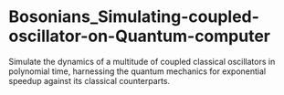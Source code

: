 # Bosonians_Simulating-coupled-oscillator-on-Quantum-computer
Simulate the dynamics of a multitude of coupled classical oscillators in polynomial time, harnessing the quantum mechanics for exponential speedup against its classical counterparts.

